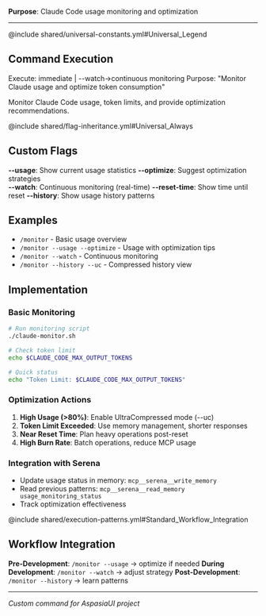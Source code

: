 **Purpose**: Claude Code usage monitoring and optimization

---

@include shared/universal-constants.yml#Universal_Legend

## Command Execution
Execute: immediate | --watch→continuous monitoring
Purpose: "Monitor Claude usage and optimize token consumption"

Monitor Claude Code usage, token limits, and provide optimization recommendations.

@include shared/flag-inheritance.yml#Universal_Always

## Custom Flags
**--usage**: Show current usage statistics
**--optimize**: Suggest optimization strategies  
**--watch**: Continuous monitoring (real-time)
**--reset-time**: Show time until reset
**--history**: Show usage history patterns

## Examples
- `/monitor` - Basic usage overview
- `/monitor --usage --optimize` - Usage with optimization tips
- `/monitor --watch` - Continuous monitoring
- `/monitor --history --uc` - Compressed history view

## Implementation

### Basic Monitoring
```bash
# Run monitoring script
./claude-monitor.sh

# Check token limit
echo $CLAUDE_CODE_MAX_OUTPUT_TOKENS

# Quick status
echo "Token Limit: $CLAUDE_CODE_MAX_OUTPUT_TOKENS"
```

### Optimization Actions
1. **High Usage (>80%)**: Enable UltraCompressed mode (--uc)
2. **Token Limit Exceeded**: Use memory management, shorter responses  
3. **Near Reset Time**: Plan heavy operations post-reset
4. **High Burn Rate**: Batch operations, reduce MCP usage

### Integration with Serena
- Update usage status in memory: `mcp__serena__write_memory`
- Read previous patterns: `mcp__serena__read_memory usage_monitoring_status`
- Track optimization effectiveness

@include shared/execution-patterns.yml#Standard_Workflow_Integration

## Workflow Integration
**Pre-Development**: `/monitor --usage` → optimize if needed
**During Development**: `/monitor --watch` → adjust strategy
**Post-Development**: `/monitor --history` → learn patterns

---
*Custom command for AspasiaUI project*